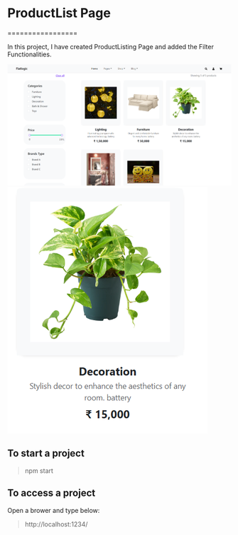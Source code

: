 # ProductList Page

=================

In this project, I have created ProductListing Page and added the Filter Functionalities.

![](https://github.com/Nikitadhonnar16/productList/blob/main/images/desktop_view.png)
![](https://github.com/Nikitadhonnar16/productList/blob/main/images/mobile_view.png)

## To start a project

> npm start

## To access a project

Open a brower and type below:

> http://localhost:1234/
